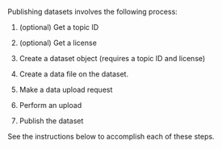 Publishing datasets involves the following process:

1) (optional) Get a topic ID
 
2) (optional) Get a license
  
3) Create a dataset object (requires a topic ID and license)
  
4) Create a data file on the dataset.

5) Make a data upload request

6) Perform an upload

7) Publish the dataset

See the instructions below to accomplish each of these steps.